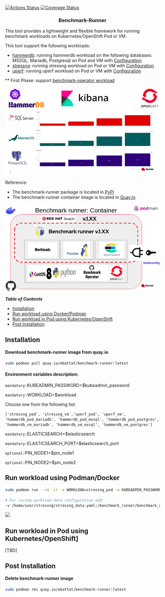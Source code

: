 
[![Actions Status](https://github.com/redhat-performance/cloud-governance/workflows/CI/badge.svg)](https://github.com/redhat-performance/cloud-governance/actions)
[![Coverage Status](https://coveralls.io/repos/github/redhat-performance/cloud-governance/badge.svg?branch=master)](https://coveralls.io/github/redhat-performance/cloud-governance?branch=master)

<h3 align="center">Benchmark-Runner </h3>

This tool provides a lightweight and flexible framework for running benchmark workloads 
on Kubernetes/OpenShift Pod or VM.

This tool support the following workloads:

* [hammerdb](https://hammerdb.com/): running hammerdb workload on the following databases: MSSQL, Mariadb, Postgresql on Pod and VM with [Configuration](benchmark_runner/benchmark_operator/templates/hammerdb)
* [stressng](https://wiki.ubuntu.com/Kernel/Reference/stress-ng): running stressng workload on Pod or VM with [Configuration](benchmark_runner/benchmark_operator/templates/stressng)
* [uperf](http://uperf.org/): running uperf workload on Pod or VM with [Configuration](benchmark_runner/benchmark_operator/templates/uperf)

** First Phase: support [benchmark-operator workload](https://github.com/cloud-bulldozer/benchmark-operator)
 
![](media/kiban.png)

Reference:
* The benchmark-runner package is located in [PyPi](https://pypi.org/project/benchmark-runner)
* The benchmark-runner container image is located in [Quay.io](https://quay.io/repository/ebattat/benchmark-runner)

![](media/docker1.png)

_**Table of Contents**_

<!-- TOC -->
- [Installation](#installation)
- [Run workload using Docker/Podman](#run-policy-using-docker-podman)
- [Run workload in Pod using Kubernetes/OpenShift](#run-policy-using-pod)
- [Post Installation](#post-installation)

<!-- /TOC -->

## Installation

#### Download benchmark-runner image from quay.io
```sh
sudo podman pull quay.io/ebattat/benchmark-runner:latest
```

#### Environment variables description:

`mandatory:`KUBEADMIN_PASSWORD=$kubeadmin_password

`mandatory:`WORKLOAD=$workload

Choose one from the following list:

`['stressng_pod', 'stressng_vm','uperf_pod', 'uperf_vm', 'hammerdb_pod_mariadb', 'hammerdb_pod_mssql', 'hammerdb_pod_postgres', 'hammerdb_vm_mariadb', 'hammerdb_vm_mssql', 'hammerdb_vm_postgres']`

`mandatory:`ELASTICSEARCH=$elasticsearch

`mandatory:`ELASTICSEARCH_PORT=$elasticsearch_port

`optional:`PIN_NODE1=$pin_node1

`optional:`PIN_NODE2=$pin_node2

## Run workload using Podman/Docker 
```sh
sudo podman run --rm -it -e WORKLOAD=stressng_pod -e KUBEADMIN_PASSWORD=$kubeadmin_password -e ELASTICSEARCH=$elasticsearch -e ELASTICSEARCH_PORT=$elasticsearch_port -e PIN_NODE1=$pin_node1 -v /root/.kube/config:/root/.kube/config -e log_level=INFO --privileged quay.io/ebattat/benchmark-runner:latest

# For custom workload data configuration add:
-v /home/user/stressng/stressng_data.yaml:/benchmark_runner/benchmark_operator/template/stressng/stressng_data.yaml
```
![](media/demo1.gif)
## Run workload in Pod using Kubernetes/OpenShift]
[TBD]

## Post Installation

#### Delete benchmark-runner image
```sh
sudo podman rmi quay.io/ebattat/benchmark-runner:latest
```
